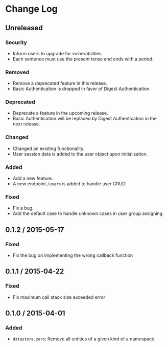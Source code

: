 Change Log
==========


Unreleased
----------

### Security

 * Inform users to upgrade for vulnerabilities.
 * Each sentence must use the present tense and ends with a period.

### Removed

 * Remove a deprecated feature in this release.
 * Basic Authentication is dropped in favor of Digest Authentication.

### Deprecated

 * Deprecate a feature in the upcoming release.
 * Basic Authentication will be replaced by Digest Authentication in the next
   release. 

### Changed

 * Changed an existing functionality.
 * User session data is added to the user object upon initialization.

### Added

 * Add a new feature.
 * A new endpoint `/users` is added to handle user CRUD.

### Fixed

 * Fix a bug.
 * Add the default case to handle unknown cases in user group assigning.


0.1.2 / 2015-05-17
------------------

### Fixed

 * Fix the bug on implementing the wrong callback function


0.1.1 / 2015-04-22 
------------------

### Fixed

 * Fix maximum call stack size exceeded error


0.1.0 / 2015-04-01 
------------------

### Added

 * `datastore.zero`: Remove all entities of a given kind of a namespace
